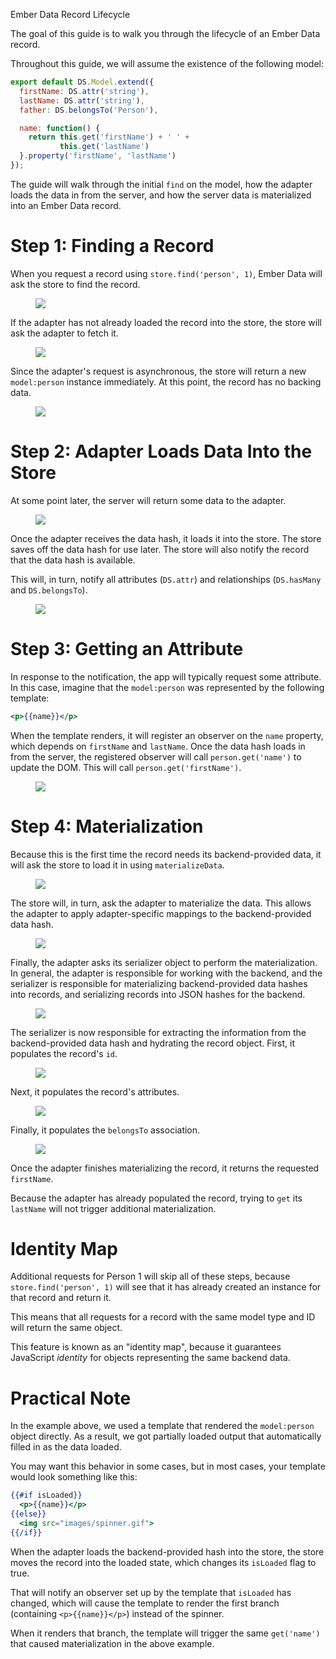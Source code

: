  Ember Data Record Lifecycle

The goal of this guide is to walk you through the lifecycle of an Ember
Data record.

Throughout this guide, we will assume the existence of the following
model:

```app/models/person.js
export default DS.Model.extend({
  firstName: DS.attr('string'),
  lastName: DS.attr('string'),
  father: DS.belongsTo('Person'),

  name: function() {
    return this.get('firstName') + ' ' +
           this.get('lastName')
  }.property('firstName', 'lastName')
});
```

The guide will walk through the initial `find` on the model, how the
adapter loads the data in from the server, and how the server data is
materialized into an Ember Data record.

# Step 1: Finding a Record

When you request a record using `store.find('person', 1)`, Ember Data
will ask the store to find the record.

<figure>
  <img src="images/ember-data-guide/step1.png">
</figure>

If the adapter has not already loaded the record into the store, the
store will ask the adapter to fetch it.

<figure>
  <img src="images/ember-data-guide/step2.png">
</figure>

Since the adapter's request is asynchronous, the store will return a new
`model:person` instance immediately. At this point, the record has no backing
data.

<figure>
  <img src="images/ember-data-guide/step3.png">
</figure>

# Step 2: Adapter Loads Data Into the Store

At some point later, the server will return some data to the adapter.

<figure>
  <img src="images/ember-data-guide/step5.png">
</figure>

Once the adapter receives the data hash, it loads it into the store.
The store saves off the data hash for use later. The store will also
notify the record that the data hash is available.

This will, in turn, notify all attributes (`DS.attr`) and relationships
(`DS.hasMany` and `DS.belongsTo`).

<figure>
  <img src="images/ember-data-guide/step6.png">
</figure>

# Step 3: Getting an Attribute

In response to the notification, the app will typically request some
attribute. In this case, imagine that the `model:person` was represented by
the following template:

```handlebars
<p>{{name}}</p>
```

When the template renders, it will register an observer on the
`name` property, which depends on `firstName` and `lastName`. Once the
data hash loads in from the server, the registered observer will call
`person.get('name')` to update the DOM. This will call
`person.get('firstName')`.

<figure>
  <img src="images/ember-data-guide/step7.png">
</figure>

# Step 4: Materialization

Because this is the first time the record needs its backend-provided
data, it will ask the store to load it in using `materializeData`.

<figure>
  <img src="images/ember-data-guide/step8.png">
</figure>

The store will, in turn, ask the adapter to materialize the data. This
allows the adapter to apply adapter-specific mappings to the
backend-provided data hash.

<figure>
  <img src="images/ember-data-guide/step9.png">
</figure>

Finally, the adapter asks its serializer object to perform the
materialization. In general, the adapter is responsible for working with
the backend, and the serializer is responsible for materializing
backend-provided data hashes into records, and serializing records into
JSON hashes for the backend.

<figure>
  <img src="images/ember-data-guide/step10.png">
</figure>

The serializer is now responsible for extracting the information from
the backend-provided data hash and hydrating the record object. First,
it populates the record's `id`.

<figure>
  <img src="images/ember-data-guide/step11.png">
</figure>

Next, it populates the record's attributes.

<figure>
  <img src="images/ember-data-guide/step12.png">
</figure>

Finally, it populates the `belongsTo` association.

<figure>
  <img src="images/ember-data-guide/step13.png">
</figure>

Once the adapter finishes materializing the record, it returns the
requested `firstName`.

Because the adapter has already populated the record, trying to `get`
its `lastName` will not trigger additional materialization.

# Identity Map

Additional requests for Person 1 will skip all of these steps, because
`store.find('person', 1)` will see that it has already created an instance
for that record and return it.

This means that all requests for a record with the same model type and
ID will return the same object.

This feature is known as an "identity map", because it guarantees
JavaScript _identity_ for objects representing the same backend data.

# Practical Note

In the example above, we used a template that rendered the `model:person`
object directly. As a result, we got partially loaded output that
automatically filled in as the data loaded.

You may want this behavior in some cases, but in most cases, your
template would look something like this:

```handlebars
{{#if isLoaded}}
  <p>{{name}}</p>
{{else}}
  <img src="images/spinner.gif">
{{/if}}
```

When the adapter loads the backend-provided hash into the store, the
store moves the record into the loaded state, which changes its
`isLoaded` flag to true.

That will notify an observer set up by the template that `isLoaded` has
changed, which will cause the template to render the first branch
(containing `<p>{{name}}</p>`) instead of the spinner.

When it renders that branch, the template will trigger the same
`get('name')` that caused materialization in the above example.
